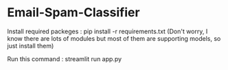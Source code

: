 # Email-Spam-Classifier

Install required packeges : pip install -r requirements.txt (Don't worry, I know there are lots of modules but most of them are supporting models, so just install them)

Run this command : streamlit run app.py
